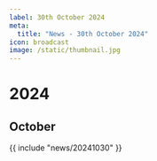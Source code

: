 ```yaml
---
label: 30th October 2024
meta:
  title: "News - 30th October 2024"
icon: broadcast
image: /static/thumbnail.jpg
---
```


# 2024
## October

{{ include "news/20241030" }}
